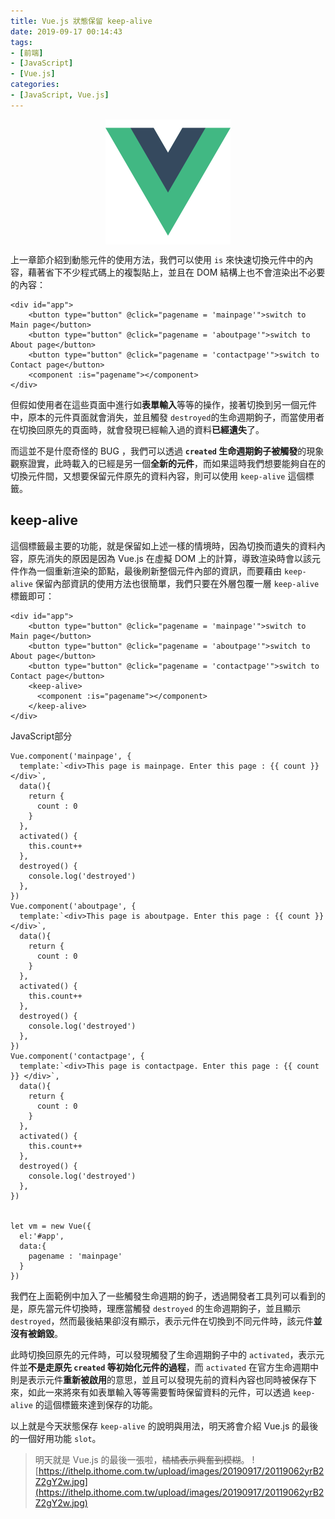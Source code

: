 ```yaml
---
title: Vue.js 狀態保留 keep-alive
date: 2019-09-17 00:14:43
tags:
- [前端]
- [JavaScript]
- [Vue.js]
categories: 
- [JavaScript, Vue.js]
---
```


<div style="display:flex;justify-content:center;">
  <img style="object-fit:cover;" src='/images/vue-logo.png' width='200px' height='200px' />
</div>

上一章節介紹到動態元件的使用方法，我們可以使用 `is` 來快速切換元件中的內容，藉著省下不少程式碼上的複製貼上，並且在 DOM 結構上也不會渲染出不必要的內容：

```
<div id="app">
    <button type="button" @click="pagename = 'mainpage'">switch to Main page</button>
    <button type="button" @click="pagename = 'aboutpage'">switch to About page</button>
    <button type="button" @click="pagename = 'contactpage'">switch to Contact page</button>
    <component :is="pagename"></component>
</div>
```

但假如使用者在這些頁面中進行如**表單輸入**等等的操作，接著切換到另一個元件中，原本的元件頁面就會消失，並且觸發 `destroyed`的生命週期鉤子，而當使用者在切換回原先的頁面時，就會發現已經輸入過的資料**已經遺失**了。

而這並不是什麼奇怪的 BUG ，我們可以透過 **`created` 生命週期鉤子被觸發**的現象觀察證實，此時載入的已經是另一個**全新的元件**，而如果這時我們想要能夠自在的切換元件間，又想要保留元件原先的資料內容，則可以使用 `keep-alive` 這個標籤。


## keep-alive

這個標籤最主要的功能，就是保留如上述一樣的情境時，因為切換而遺失的資料內容，原先消失的原因是因為 Vue.js 在虛擬 DOM 上的計算，導致渲染時會以該元件作為一個重新渲染的節點，最後刷新整個元件內部的資訊，而要藉由 `keep-alive` 保留內部資訊的使用方法也很簡單，我們只要在外層包覆一層 `keep-alive` 標籤即可：

```
<div id="app">
    <button type="button" @click="pagename = 'mainpage'">switch to Main page</button>
    <button type="button" @click="pagename = 'aboutpage'">switch to About page</button>
    <button type="button" @click="pagename = 'contactpage'">switch to Contact page</button>
    <keep-alive>
      <component :is="pagename"></component>
    </keep-alive>
</div>
```

JavaScript部分
```
Vue.component('mainpage', {
  template:`<div>This page is mainpage. Enter this page : {{ count }} </div>`,
  data(){
    return {
      count : 0
    }
  },
  activated() {
    this.count++
  },
  destroyed() {
    console.log('destroyed')
  },
})
Vue.component('aboutpage', {
  template:`<div>This page is aboutpage. Enter this page : {{ count }} </div>`,
  data(){
    return {
      count : 0
    }
  },
  activated() {
    this.count++
  },
  destroyed() {
    console.log('destroyed')
  },
})
Vue.component('contactpage', {
  template:`<div>This page is contactpage. Enter this page : {{ count }} </div>`,
  data(){
    return {
      count : 0
    }
  },
  activated() {
    this.count++
  },
  destroyed() {
    console.log('destroyed')
  },
})


let vm = new Vue({
  el:'#app',
  data:{
    pagename : 'mainpage'
  }
})
```

我們在上面範例中加入了一些觸發生命週期的鉤子，透過開發者工具列可以看到的是，原先當元件切換時，理應當觸發 `destroyed` 的生命週期鉤子，並且顯示 `destroyed`，然而最後結果卻沒有顯示，表示元件在切換到不同元件時，該元件**並沒有被銷毀**。

此時切換回原先的元件時，可以發現觸發了生命週期鉤子中的 `activated`，表示元件並**不是走原先 `created` 等初始化元件的過程**，而 `activated` 在官方生命週期中則是表示元件**重新被啟用**的意思，並且可以發現先前的資料內容也同時被保存下來，如此一來將來有如表單輸入等等需要暫時保留資料的元件，可以透過 `keep-alive` 的這個標籤來達到保存的功能。

以上就是今天狀態保存 `keep-alive` 的說明與用法，明天將會介紹 Vue.js 的最後的一個好用功能 `slot`。

> 明天就是 Vue.js 的最後一張啦，~~橘橘表示興奮到模糊~~。
> ![https://ithelp.ithome.com.tw/upload/images/20190917/20119062yrB2Z2gY2w.jpg](https://ithelp.ithome.com.tw/upload/images/20190917/20119062yrB2Z2gY2w.jpg)